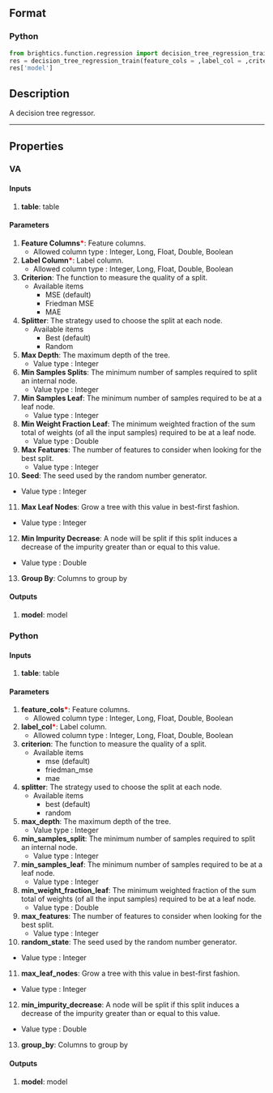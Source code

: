 ## Format
### Python
```python
from brightics.function.regression import decision_tree_regression_train
res = decision_tree_regression_train(feature_cols = ,label_col = ,criterion = ,splitter = ,max_depth = ,min_samples_split = ,min_samples_leaf = ,min_weight_fraction_leaf = ,max_features = ,random_state = ,max_leaf_nodes = ,min_impurity_decrease = ,group_by = )
res['model']
```

## Description
A decision tree regressor.

---

## Properties
### VA
#### Inputs
1. **table**: table

#### Parameters
1. **Feature Columns**<b style="color:red">*</b>: Feature columns.
   - Allowed column type : Integer, Long, Float, Double, Boolean
2. **Label Column**<b style="color:red">*</b>: Label column.
   - Allowed column type : Integer, Long, Float, Double, Boolean
3. **Criterion**: The function to measure the quality of a split.
   - Available items
      - MSE (default)
      - Friedman MSE
      - MAE
4. **Splitter**: The strategy used to choose the split at each node. 
   - Available items
      - Best (default)
      - Random
5. **Max Depth**: The maximum depth of the tree.
   - Value type : Integer
6. **Min Samples Splits**: The minimum number of samples required to split an internal node.
   - Value type : Integer
7. **Min Samples Leaf**: The minimum number of samples required to be at a leaf node.
   - Value type : Integer
8. **Min Weight Fraction Leaf**: The minimum weighted fraction of the sum total of weights (of all the input samples) required to be at a leaf node.
   - Value type : Double
9. **Max Features**: The number of features to consider when looking for the best split.
   - Value type : Integer
10. **Seed**: The seed used by the random number generator.
   - Value type : Integer
11. **Max Leaf Nodes**: Grow a tree with this value in best-first fashion.
   - Value type : Integer
12. **Min Impurity Decrease**: A node will be split if this split induces a decrease of the impurity greater than or equal to this value.
   - Value type : Double
13. **Group By**: Columns to group by

#### Outputs
1. **model**: model

### Python
#### Inputs
1. **table**: table

#### Parameters
1. **feature_cols**<b style="color:red">*</b>: Feature columns.
   - Allowed column type : Integer, Long, Float, Double, Boolean
2. **label_col**<b style="color:red">*</b>: Label column.
   - Allowed column type : Integer, Long, Float, Double, Boolean
3. **criterion**: The function to measure the quality of a split.
   - Available items
      - mse (default)
      - friedman_mse
      - mae
4. **splitter**: The strategy used to choose the split at each node. 
   - Available items
      - best (default)
      - random
5. **max_depth**: The maximum depth of the tree.
   - Value type : Integer
6. **min_samples_split**: The minimum number of samples required to split an internal node.
   - Value type : Integer
7. **min_samples_leaf**: The minimum number of samples required to be at a leaf node.
   - Value type : Integer
8. **min_weight_fraction_leaf**: The minimum weighted fraction of the sum total of weights (of all the input samples) required to be at a leaf node.
   - Value type : Double
9. **max_features**: The number of features to consider when looking for the best split.
   - Value type : Integer
10. **random_state**: The seed used by the random number generator.
   - Value type : Integer
11. **max_leaf_nodes**: Grow a tree with this value in best-first fashion.
   - Value type : Integer
12. **min_impurity_decrease**: A node will be split if this split induces a decrease of the impurity greater than or equal to this value.
   - Value type : Double
13. **group_by**: Columns to group by

#### Outputs
1. **model**: model

